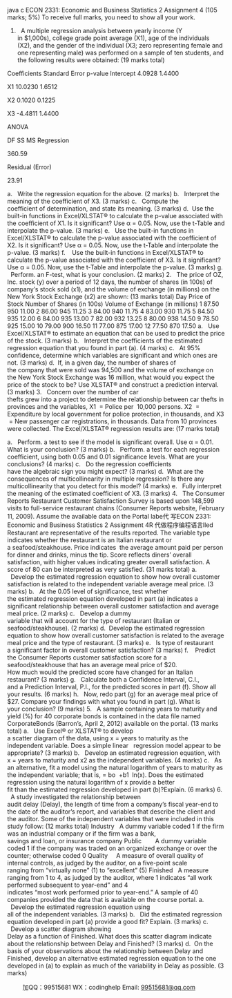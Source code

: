 java c
ECON 2331: Economic and Business Statistics 2
Assignment 4 (105 marks; 5%) 
To receive full marks, you need to show all your work. 
1.   A multiple regression analysis between yearly income (Y in $1,000s), college grade point average (X1), age of the individuals (X2), and the gender of the individual (X3; zero representing female and one representing male) was performed on a sample of ten students, and the following results were obtained: (19 marks total) 


Coefficients 
Standard Error 
p-value 
Intercept 
4.0928 
1.4400 

X1 
10.0230 
1.6512 

X2 
0.1020 
0.1225 

X3 
-4.4811 
1.4400 


ANOVA 




DF 
SS 
MS 
Regression 

360.59 

Residual (Error) 

23.91 

a.   Write the regression equation for the above. (2 marks) 
b.   Interpret the meaning of the coefficient of X3. (3 marks) 
c.   Compute the coefficient of determination, and state its meaning. (3 marks) 
d.  Use the built-in functions in Excel/XLSTAT® to calculate the p-value associated with the coefficient of X1. Is it significant? Use α = 0.05. Now, use the t-Table and interpolate the p-value. (3 marks) 
e.   Use the built-in functions in Excel/XLSTAT® to calculate the p-value associated with the coefficient of X2. Is it significant? Use α = 0.05. Now, use the t-Table and interpolate the p-value. (3 marks) 
f.    Use the built-in functions in Excel/XLSTAT® to calculate the p-value associated with the coefficient of X3. Is it significant? Use α = 0.05. Now, use the t-Table and interpolate the p-value. (3 marks) 
g.   Perform. an F-test, what is your conclusion. (2 marks)
2.   The price of OZ, Inc. stock (y) over a period of 12 days, the number of shares (in 100s) of companyʹs stock sold (x1), and the volume of exchange (in millions) on the New York Stock Exchange (x2) are shown: (13 marks total) 
Day 
Price of Stock 
Number 
of 
Shares 
(in 100s) 
Volume of 
Exchange (in 
millions) 
1 
87.50 
950 
11.00 
2 
86.00 
945 
11.25 
3 
84.00 
940 
11.75 
4 
83.00 
930 
11.75 
5 
84.50 
935 
12.00 
6 
84.00 
935 
13.00 
7 
82.00 
932 
13.25 
8 
80.00 
938 
14.50 
9 
78.50 
925 
15.00 
10 
79.00 
900 
16.50 
11 
77.00 
875 
17.00 
12 
77.50 
870 
17.50 
a.   Use Excel/XLSTAT® to estimate an equation that can be used to predict the price of the stock. (3 marks) 
b.   Interpret the coefficients of the estimated regression equation that you found in part (a). (4 marks)
c.   At 95% confidence, determine which variables are significant and which ones are not. (3 marks) 
d.  If, in a given day, the number of shares of the company that were sold was 94,500 and the volume of exchange on the New York Stock Exchange was 16 million, what would you expect the price of the stock to be? Use XLSTAT® and construct a prediction interval. (3 marks) 
3.   Concern over the number of car thefts grew into a project to determine the relationship between car thefts in provinces and the variables, X1  = Police per  10,000 persons. X2  = Expenditure by local government for police protection, in thousands, and X3  = New passenger car registrations, in thousands. Data from 10 provinces were collected. The Excel/XLSTAT® regression results are: (17 marks total) 

a.   Perform. a test to see if the model is significant overall. Use α = 0.01. What is your conclusion? (3 marks) 
b.   Perform. a test for each regression coefficient, using both 0.05 and 0.01 significance levels. What are your conclusions? (4 marks) 
c.   Do the regression coefficients have the algebraic sign you might expect? (3 marks) d.  What are the consequences of multicollinearity in multiple regression? Is there any multicollinearity that you detect for this model? (4 marks) 
e.   Fully interpret the meaning of the estimated coefficient of X3. (3 marks) 
4.   The Consumer Reports Restaurant Customer Satisfaction Survey is based
upon 148,599 visits to full-service restaurant chains (Consumer Reports website, February 11, 2009). Assume the available data on the Portal labe代 写ECON 2331: Economic and Business Statistics 2 Assignment 4R
代做程序编程语言lled Restaurant are representative of the results reported. The variable type indicates whether the restaurant is an Italian restaurant or a seafood/steakhouse. Price indicates  the average amount paid per person for dinner and drinks, minus the tip.
Score reflects diners’ overall satisfaction, with higher values indicating greater overall satisfaction. A score of 80 can be interpreted as very satisfied. (31 marks total) 
a.   Develop the estimated regression equation to show how overall customer satisfaction is related to the independent variable average meal price. (3 marks) 
b.   At the 0.05 level of significance, test whether the estimated regression equation developed in part (a) indicates a significant relationship between overall customer satisfaction and average meal price. (2 marks) 
c.   Develop a dummy variable that will account for the type of restaurant (Italian or seafood/steakhouse). (2 marks) d.  Develop the estimated regression equation to show how overall customer satisfaction is related to the average meal price and the type of restaurant. (3 marks) 
e.   Is type of restaurant a significant factor in overall customer satisfaction? (3 marks) 
f.    Predict the Consumer Reports customer satisfaction score for a seafood/steakhouse that has an average meal price of $20. How much would the predicted score have changed for an Italian restaurant? (3 marks) 
g.   Calculate both a Confidence Interval, C.I., and a Prediction Interval, P.I., for the predicted scores in part (f). Show all your results. (6 marks) h.   Now, redo part (g) for an average meal price of $27. Compare your findings with what you found in part (g). What is your conclusion? (9 marks) 
5.   A sample containing years to maturity and yield (%) for 40 corporate bonds is contained in the data file named CorporateBonds (Barron’s, April 2, 2012) available on the portal. (13 marks total) 
a.   Use Excel® or XLSTAT® to develop a scatter diagram of the data, using x = years to maturity as the independent variable. Does a simple linear   regression model appear to be appropriate? (3 marks) 
b.   Develop an estimated regression equation, with x = years to maturity and x2 as the independent variables. (4 marks) 
c.   As an alternative, fit a model using the natural logarithm of years to maturity as the independent variable; that is,  = bo  +b1  ln(x). Does the estimated regression using the natural logarithm of x provide a better fit than the estimated regression developed in part (b)?Explain. (6 marks) 
6.   A study investigated the relationship between audit delay (Delay), the length of time from a company’s fiscal year-end to the date of the auditor’s report, and variables that describe the client and the auditor. Some of the independent variables that were included in this study follow: (12 marks total) 
Industry   A dummy variable coded 1 if the firm was an industrial company or if the firm was a bank, savings and loan, or insurance company
Public        A dummy variable coded 1 if the company was traded on an
organized exchange or over the counter; otherwise coded 0
Quality     A measure of overall quality of internal controls, as judged by
the auditor, on a five-point scale ranging from “virtually none” (1) to “excellent” (5)
Finished   A measure ranging from 1 to 4, as judged by the auditor,
where 1 indicates “all work performed subsequent to year-end” and 4 indicates “most work performed prior to year-end.”
A sample of 40 companies provided the data that is available on the course portal.
a.   Develop the estimated regression equation using all of the independent variables. (3 marks) 
b.   Did the estimated regression equation developed in part (a) provide a good fit? Explain. (3 marks) 
c.   Develop a scatter diagram showing Delay as a function of Finished. What does this scatter diagram indicate about the relationship between Delay and Finished? (3 marks) 
d.  On the basis of your observations about the relationship between Delay and Finished, develop an alternative estimated regression equation to the one developed in (a) to explain as much of the variability in Delay as possible. (3 marks) 







         
加QQ：99515681  WX：codinghelp  Email: 99515681@qq.com
